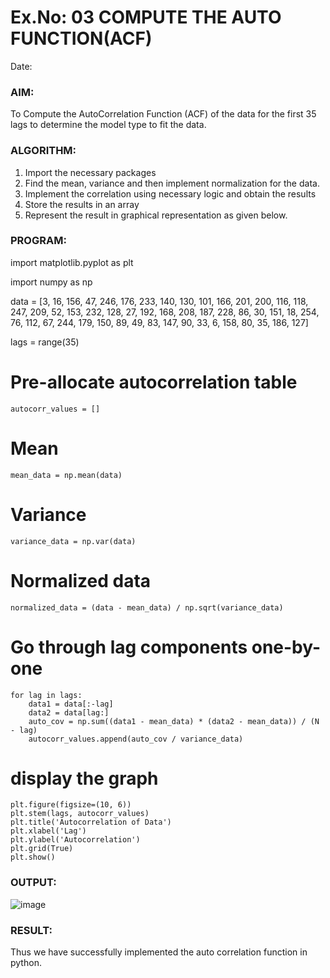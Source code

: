 # Ex.No: 03   COMPUTE THE AUTO FUNCTION(ACF)
Date: 

### AIM:
To Compute the AutoCorrelation Function (ACF) of the data for the first 35 lags to determine the model
type to fit the data.
### ALGORITHM:
1. Import the necessary packages
2. Find the mean, variance and then implement normalization for the data.
3. Implement the correlation using necessary logic and obtain the results
4. Store the results in an array
5. Represent the result in graphical representation as given below.
### PROGRAM:
import matplotlib.pyplot as plt

import numpy as np

data = [3, 16, 156, 47, 246, 176, 233, 140, 130,
101, 166, 201, 200, 116, 118, 247,
209, 52, 153, 232, 128, 27, 192, 168, 208,
187, 228, 86, 30, 151, 18, 254,
76, 112, 67, 244, 179, 150, 89, 49, 83, 147, 90,
33, 6, 158, 80, 35, 186, 127]

lags = range(35)


# Pre-allocate autocorrelation table
```
autocorr_values = []
```
# Mean
```
mean_data = np.mean(data)
```
# Variance
```
variance_data = np.var(data)
```
# Normalized data
```
normalized_data = (data - mean_data) / np.sqrt(variance_data)
```
# Go through lag components one-by-one
```
for lag in lags:
    data1 = data[:-lag]  
    data2 = data[lag:]   
    auto_cov = np.sum((data1 - mean_data) * (data2 - mean_data)) / (N - lag)
    autocorr_values.append(auto_cov / variance_data)
```
# display the graph
```
plt.figure(figsize=(10, 6))
plt.stem(lags, autocorr_values) 
plt.title('Autocorrelation of Data')
plt.xlabel('Lag')
plt.ylabel('Autocorrelation')
plt.grid(True)
plt.show()
```


### OUTPUT:
![image](https://github.com/user-attachments/assets/a30b9e4d-a7cb-4d39-9205-1c6c47556d4a)
### RESULT:
Thus we have successfully implemented the auto correlation function in python.
